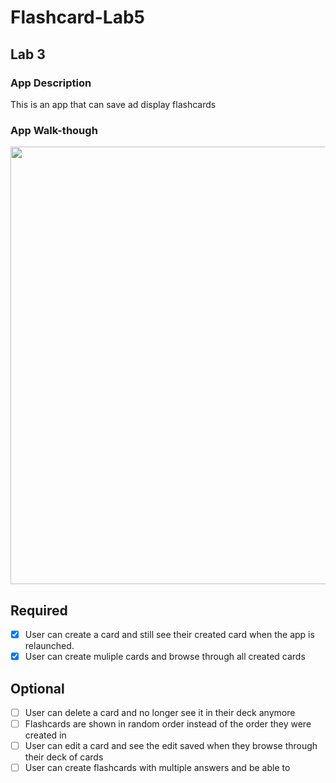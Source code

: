 # Flashcard-Lab5
## Lab 3

### App Description
This is an app that can save ad display flashcards

### App Walk-though

<img src="https://i.imgur.com/X9OI8Cp.gif" width=700><br>



## Required
- [x] User can create a card and still see their created card when the app is relaunched.
- [x] User can create muliple cards and browse through all created cards

## Optional
- [ ] User can delete a card and no longer see it in their deck anymore
- [ ] Flashcards are shown in random order instead of the order they were created in
- [ ] User can edit a card and see the edit saved when they browse through their deck of cards
- [ ] User can create flashcards with multiple answers and be able to
